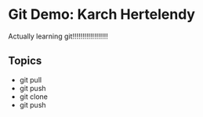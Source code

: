# Git Demo: Karch Hertelendy 

Actually learning git!!!!!!!!!!!!!!!!!!


## Topics 
- git pull
- git push 
- git clone 
- git push